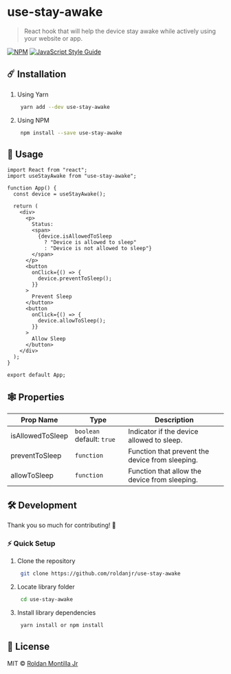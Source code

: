 # use-stay-awake

> React hook that will help the device stay awake while actively using your website or app.

[![NPM](https://img.shields.io/npm/v/use-stay-awake.svg)](https://www.npmjs.com/package/use-stay-awake) [![JavaScript Style Guide](https://img.shields.io/badge/code_style-standard-brightgreen.svg)](https://standardjs.com)

## :comet: Installation

1. Using Yarn

   ```sh
    yarn add --dev use-stay-awake
   ```

2. Using NPM

   ```sh
    npm install --save use-stay-awake
   ```

## :100: Usage

```tsx
import React from "react";
import useStayAwake from "use-stay-awake";

function App() {
  const device = useStayAwake();

  return (
    <div>
      <p>
        Status:
        <span>
          {device.isAllowedToSleep
            ? "Device is allowed to sleep"
            : "Device is not allowed to sleep"}
        </span>
      </p>
      <button
        onClick={() => {
          device.preventToSleep();
        }}
      >
        Prevent Sleep
      </button>
      <button
        onClick={() => {
          device.allowToSleep();
        }}
      >
        Allow Sleep
      </button>
    </div>
  );
}

export default App;
```

## :spider_web: Properties

| Prop Name        | Type                      | Description                                     |
| ---------------- | ------------------------- | ----------------------------------------------- |
| isAllowedToSleep | `boolean` default: `true` | Indicator if the device allowed to sleep.       |  |
| preventToSleep   | `function`                | Function that prevent the device from sleeping. |
| allowToSleep     | `function`                | Function that allow the device from sleeping.   |

## 🛠 Development

Thank you so much for contributing! :blue_heart:

### ⚡ Quick Setup

1. Clone the repository

   ```sh
    git clone https://github.com/roldanjr/use-stay-awake
   ```

2. Locate library folder

   ```sh
    cd use-stay-awake
   ```

3. Install library dependencies
   ```sh
    yarn install or npm install
   ```

## :bookmark_tabs: License

MIT © [Roldan Montilla Jr](https://github.com/roldanjr)
